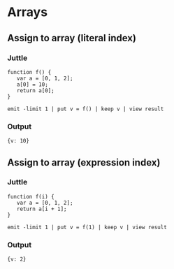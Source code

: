 # Arrays


## Assign to array (literal index)

### Juttle

    function f() {
       var a = [0, 1, 2];
       a[0] = 10;
       return a[0];
    }

    emit -limit 1 | put v = f() | keep v | view result

### Output

    {v: 10}




## Assign to array (expression index)

### Juttle

    function f(i) {
       var a = [0, 1, 2];
       return a[i + 1];
    }

    emit -limit 1 | put v = f(1) | keep v | view result

### Output

    {v: 2}
